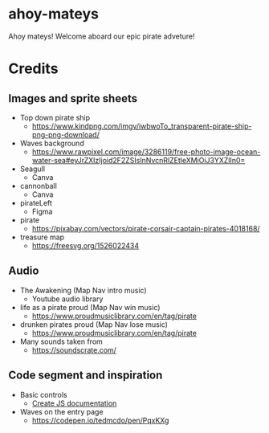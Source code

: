 # ahoy-mateys
Ahoy mateys! Welcome aboard our epic pirate adveture!


# Credits
## Images and sprite sheets
* Top down pirate ship
    * https://www.kindpng.com/imgv/iwbwoTo_transparent-pirate-ship-png-png-download/
* Waves background
    * https://www.rawpixel.com/image/3286119/free-photo-image-ocean-water-sea#eyJrZXlzIjoid2F2ZSIsInNvcnRlZEtleXMiOiJ3YXZlIn0=
* Seagull 
    * Canva
* cannonball
    * Canva
* pirateLeft
    * Figma
* pirate 
    * https://pixabay.com/vectors/pirate-corsair-captain-pirates-4018168/
* treasure map
    * https://freesvg.org/1526022434

## Audio
* The Awakening (Map Nav intro music)
    * Youtube audio library
* life as a pirate proud (Map Nav win music)
    * https://www.proudmusiclibrary.com/en/tag/pirate
* drunken pirates proud (Map Nav lose music)
    * https://www.proudmusiclibrary.com/en/tag/pirate
* Many sounds taken from 
    * https://soundscrate.com/

## Code segment and inspiration
* Basic controls 
    * [Create JS documentation](https://createjs.com/demos/easeljs/game)
* Waves on the entry page
    * https://codepen.io/tedmcdo/pen/PqxKXg
